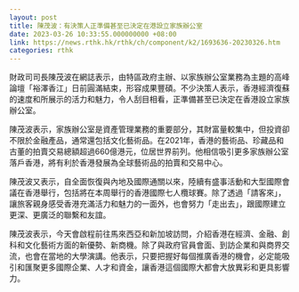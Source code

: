 ```yaml
---
layout: post
title: 陳茂波：有決策人正準備甚至已決定在港設立家族辦公室
date: 2023-03-26 10:33:55.000000000 +08:00
link: https://news.rthk.hk/rthk/ch/component/k2/1693636-20230326.htm
categories: rthk
---
```


財政司司長陳茂波在網誌表示，由特區政府主辦、以家族辦公室業務為主題的高峰論壇「裕澤香江」日前圓滿結束，形容成果豐碩。不少決策人表示，香港經濟復蘇的速度和所展示的活力和魅力，令人刮目相看，正準備甚至已決定在香港設立家族辦公室。

陳茂波表示，家族辦公室是資產管理業務的重要部分，其財富量較集中，但投資卻不限於金融產品，通常還包括文化藝術品。在2021年，香港的藝術品、珍藏品和古董的拍賣交易總額超過660億港元，位居世界前列。他相信吸引更多家族辦公室落戶香港，將有利於香港發展為全球藝術品的拍賣和交易中心。

陳茂波又表示，自全面恢復與內地及國際通關以來，陸續有盛事活動和大型國際會議在香港舉行，包括將在本周舉行的香港國際七人欖球賽。除了透過「請客來」，讓旅客親身感受香港充滿活力和魅力的一面外，也會努力「走出去」，跟國際建立更深、更廣泛的聯繫和友誼。

陳茂波表示，今天會啟程前往馬來西亞和新加坡訪問，介紹香港在經濟、金融、創科和文化藝術方面的新優勢、新商機。除了與政府官員會面、到訪企業和與商界交流，也會在當地的大學演講。他表示，只要把握好每個推廣香港的機會，必定能吸引和匯聚更多國際企業、人才和資金，讓香港這個國際大都會大放異彩和更具影響力。
